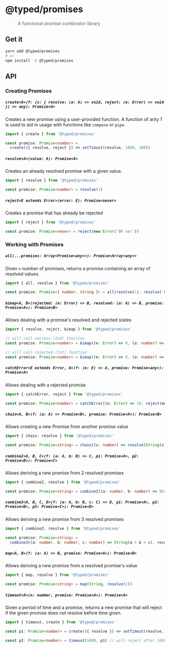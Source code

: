 # @typed/promises

> A functional promise combinator library

## Get it
```sh
yarn add @typed/promises
# or
npm install -S @typed/promises
```

## API

### Creating Promises

##### `create<A>(f: (x: { resolve: (a: A) => void, reject: (e: Error) => void }) => any): Promise<A>`

Creates a new promise using a user-provided function. A function of arity 1 is used to aid in usage
with functions like `compose` or `pipe`.

```typescript
import { create } from '@typed/promises'

const promise: Promise<number> =
  create(({ resolve, reject }) => setTimout(resolve, 1000, 100))
```

##### `resolve<A>(value: A): Promise<A>`

Creates an already resolved promise with a given value.

```typescript
import { resolve } from '@typed/promises'

const promise: Promise<number> = resolve(1)
```

##### `reject<E extends Error>(error: E): Promise<never>`

Creates a promise that has already be rejected

```typescript
import { reject } from '@typed/promises'

const promise: Promise<never> = reject(new Error('Oh no!'))
```

### Working with Promises

##### `all(...promises: Array<Promise<any>>): Promise<Array<any>>`

Given `n` number of promises, returns a promise containing an array of resolved values.

```typescript
import { all, resolve } from '@typed/promises'

const promise: Promise<[ number, string ]> = all(resolve(1), resolve('hello'))
```

##### `bimap<A, B>(rejected: (e: Error) => B, resolved: (a: A) => B, promise: Promise<A>): Promise<B>`

Allows dealing with a promise's resolved and rejected states

```typescript
import { resolve, reject, bimap } from '@typed/promises'

// will call success (2nd) function
const promise: Promise<number> = bimap((e: Error) => 0, (a: number) => a + 10, resolve(1))

// will call rejected (1st) function
const promise: Promise<number> = bimap((e: Error) => 0, (a: number) => a + 10, reject(new Error('foo')))
```

##### `catchError<E extends Error, A>(f: (e: E) => A, promise: Promise<any>): Promise<A>`

Allows dealing with a rejected promise

```typescript
import { catchError, reject } from '@typed/promises'

const promise: Promise<number> = catchError((e: Error) => 10, reject(new Error('foo')))
```

##### `chain<A, B>(f: (a: A) => Promise<B>, promise: Promise<A>): Promise<B>`

Allows creating a new Promise from another promise value

```typescript
import { chain, resolve } from '@typed/promises'

const promise: Promise<string> = chain((x: number) => resolve(String(x)), resolve(10))
```

##### `combine2<A, B, C>(f: (a: A, b: B) => C, p1: Promise<A>, p2: Promise<B>): Promise<C>`

Allows deriving a new promise from 2 resolved promises

```typescript
import { combine2, resolve } from '@typed/promises'

const promise: Promise<string> = combine2((a: number, b: number) => String(a + b), resolve(1), resolve(2))
```

##### `combine3<A, B, C, D>(f: (a: A, b: B, c: C) => D, p1: Promise<A>, p2: Promise<B>, p3: Promise<C>): Promise<D>`

Allows deriving a new promise from 3 resolved promises

```typescript
import { combine3, resolve } from '@typed/promises'

const promise: Promise<string> =
  combine3((a: number, b: number, c: number) => String(a + b + c), resolve(1), resolve(2), resolve(3))
```

##### `map<A, B>(f: (a: A) => B, promise: Promise<A>): Promise<B>`

Allows deriving a new promise from a resolved promise's value

```typescript
import { map, resolve } from '@typed/promises'

const promise: Promise<string> = map(String, resolve(1))
```

##### `timeout<A>(n: number, promise: Promise<A>): Promise<A>`

Given a period of time and a promise, returns a new promise that will
reject if the given promise does not resolve before time given.

```typescript
import { timeout, create } from '@typed/promises'

const p1: Promise<number> = create(({ resolve }) => setTimout(resolve, 2000, 1))

const p2: Promise<number> = timeout(1000, p1) // will reject after 1000ms
```

